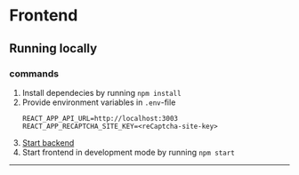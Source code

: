 # Frontend

## Running locally

### commands

1. Install dependecies by running
   `npm install`
2. Provide environment variables in `.env`-file
   ```
   REACT_APP_API_URL=http://localhost:3003
   REACT_APP_RECAPTCHA_SITE_KEY=<reCaptcha-site-key>
   ```
3. [Start backend](../serverless/README.md)
4. Start frontend in development mode by running
   `npm start`

---
